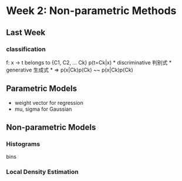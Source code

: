 # Week 2: Non-parametric Methods

## Last Week

### classification

f: x -> t belongs to {C1, C2, ... Ck}
p(t=Ck|x)
    * discriminative 判别式
    * generative 生成式
    * => p(x|Ck)p(Ck) ~~ p(x|Ck)p(Ck)

## Parametric Models

* weight vector for regression
* mu, sigma for Gaussian

## Non-parametric Models

### Histograms

bins

### Local Density Estimation

